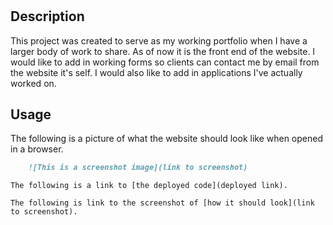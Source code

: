 # <JALportfolio>

## Description
This project was created to serve as my working portfolio when I have a larger body of work to share. As of now it is the front end of the website. I would like to add in working forms so clients can contact me by email from the website it's self. I would also like to add in applications I've actually worked on. 

## Usage
The following is a picture of what the website should look like when opened in a browser. 
```md
    ![This is a screenshot image](link to screenshot)
```

    The following is a link to [the deployed code](deployed link).

    The following is link to the screenshot of [how it should look](link to screenshot).
